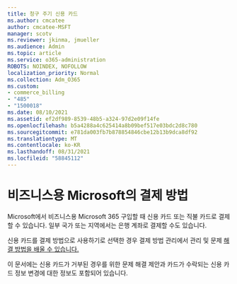 ```yaml
---
title: 청구 주기 신용 카드
ms.author: cmcatee
author: cmcatee-MSFT
manager: scotv
ms.reviewer: jkinma, jmueller
ms.audience: Admin
ms.topic: article
ms.service: o365-administration
ROBOTS: NOINDEX, NOFOLLOW
localization_priority: Normal
ms.collection: Adm_O365
ms.custom:
- commerce_billing
- "485"
- "1500018"
ms.date: 08/10/2021
ms.assetid: ef2df989-8539-48b5-a324-97d2e09f14fe
ms.openlocfilehash: b5a4288a4c625414a8b09bef517e03bdc2d8c780
ms.sourcegitcommit: e781da003fb7b878854846cbe12b13b9dca8df92
ms.translationtype: MT
ms.contentlocale: ko-KR
ms.lasthandoff: 08/31/2021
ms.locfileid: "58845112"
---
```

# <a name="payment-methods-for-microsoft-for-business"></a>비즈니스용 Microsoft의 결제 방법

Microsoft에서 비즈니스용 Microsoft 365 구입할 때 신용 카드 또는 직불 카드로 결제할 수 있습니다. 일부 국가 또는 지역에서는 은행 계좌로 결제할 수도 있습니다.
  
신용 카드를 결제 방법으로 사용하기로 선택한 경우 결제 방법 관리에서 관리 및 문제 [해결 방법을 배울 수 있습니다.](https://docs.microsoft.com/microsoft-365/commerce/billing-and-payments/manage-payment-methods)
  
이 문서에는 신용 카드가 거부된 경우를 위한 문제 해결 제안과 카드가 수락되는 신용 카드 정보 변경에 대한 정보도 포함되어 있습니다.